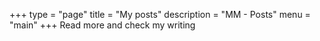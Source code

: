 +++
type = "page"
title = "My posts"
description = "MM - Posts"
menu = "main"
+++
Read more and check my writing